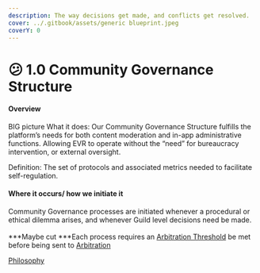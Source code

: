 ```yaml
---
description: The way decisions get made, and conflicts get resolved.
cover: ../.gitbook/assets/generic blueprint.jpeg
coverY: 0
---
```


# 😕 1.0 Community Governance Structure

#### Overview

BIG picture What it does: Our Community Governance Structure fulfills the platform’s needs for both content moderation and in-app administrative functions. Allowing EVR to operate without the “need” for bureaucracy intervention, or external oversight.&#x20;

Definition:  The set of protocols and associated metrics needed to facilitate self-regulation.&#x20;

#### Where it occurs/ how we initiate it

Community Governance processes are initiated whenever a procedural or ethical dilemma arises, and whenever Guild level decisions need be made.\
\
\*\*\*Maybe cut \*\*\*Each process requires an [Arbitration Threshold](https://docs.google.com/document/d/1snhf5ABVCZvJ5jk8-91f8BL\_6qVUYsIoOqkA7ruvB74/edit) be met before being sent to [Arbitration](https://docs.google.com/document/d/1ujrp0eoTS0dQ4gsXuMTMoAhKZXPfnrckahZyvBWKXQI/edit)

[Philosophy](../white-paper/community-governance-structure/)

